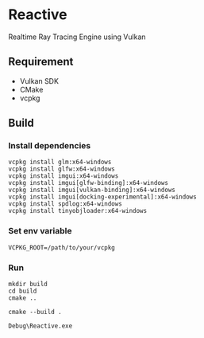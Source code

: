 # Reactive

Realtime Ray Tracing Engine using Vulkan

## Requirement

- Vulkan SDK
- CMake
- vcpkg

## Build

### Install dependencies

```
vcpkg install glm:x64-windows
vcpkg install glfw:x64-windows
vcpkg install imgui:x64-windows
vcpkg install imgui[glfw-binding]:x64-windows
vcpkg install imgui[vulkan-binding]:x64-windows
vcpkg install imgui[docking-experimental]:x64-windows
vcpkg install spdlog:x64-windows
vcpkg install tinyobjloader:x64-windows
```

### Set env variable

```
VCPKG_ROOT=/path/to/your/vcpkg
```

### Run

```
mkdir build
cd build
cmake ..

cmake --build .

Debug\Reactive.exe
```
